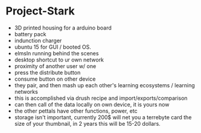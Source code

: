 # Project-Stark
- 3D printed housing for a arduino board
- battery pack
- indunction charger
- ubuntu 15 for GUI / booted OS.
- elmsln running behind the scenes
- desktop shortcut to ur own network
- proximity of another user w/ one
- press the distribute button
- consume button on other device
- they pair, and then mash up each other's learning ecosystems / learning networks
- this is accomplished via drush recipe and import/exports/comparison
- can then call of the data locally on own device, it is yours now
- the other pettals have other functions, power, etc
- storage isn't important, currently 200$ will net you a terrebyte card the size of your thumbnail, in 2 years this will be 15-20 dollars.

